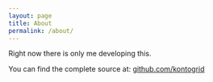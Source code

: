 ```yaml
---
layout: page
title: About
permalink: /about/
---
```


Right now there is only me developing this.

You can find the complete source at: [github.com/kontogrid](https://github.com/kontogrid)
